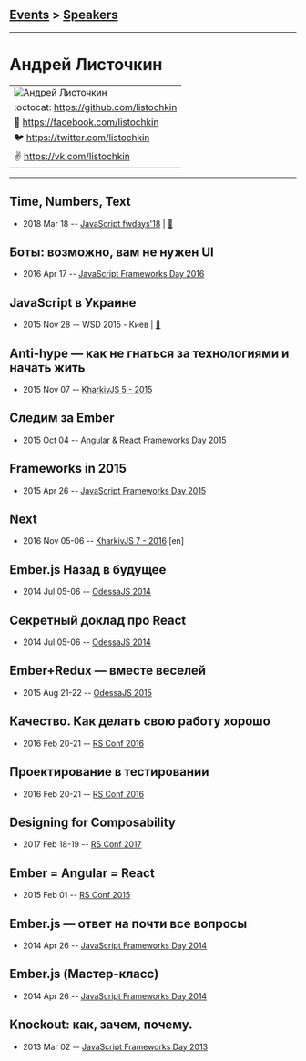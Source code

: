 ## [Events](../README.md) > [Speakers](../speakers.md)
---

# Андрей Листочкин

| |
| --- |
| ![Андрей Листочкин](https://avatars.io/facebook/listochkin/large)
| :octocat:  [https:&#x2F;&#x2F;github.com&#x2F;listochkin](https://github.com/listochkin)
| :blue_book:  [https:&#x2F;&#x2F;facebook.com&#x2F;listochkin](https://facebook.com/listochkin)
| :bird:  [https:&#x2F;&#x2F;twitter.com&#x2F;listochkin](https://twitter.com/listochkin)
| :v:  [https:&#x2F;&#x2F;vk.com&#x2F;listochkin](https://vk.com/listochkin)

---
## Time, Numbers, Text
- 2018 Mar 18 -- [JavaScript fwdays&#39;18](https://youtu.be/TFBCcNFEmDE)  | [:notebook:](https://speakerdeck.com/listochkin/time-numbers-text)  
## Боты: возможно, вам не нужен UI
- 2016 Apr 17 -- [JavaScript Frameworks Day 2016](https://frameworksdays.com/event/js-frameworks-day-2016/review/bots-ui-not-needed)    
## JavaScript в Украине
- 2015 Nov 28 -- WSD 2015 - Киев  | [:notebook:](https://wsd.events/2015/11/28/pres/js-ua.pdf)  
## Anti-hype — как не гнаться за технологиями и начать жить
- 2015 Nov 07 -- [KharkivJS 5 - 2015](https://www.youtube.com/watch?v=xPFRUM_oDKA)    
## Следим за Ember
- 2015 Oct 04 -- [Angular &amp; React Frameworks Day 2015](https://frameworksdays.com/event/angular-react-fwday-2015/review/ember-vs-angular-react)    
## Frameworks in 2015
- 2015 Apr 26 -- [JavaScript Frameworks Day 2015](https://frameworksdays.com/event/js-frameworks-day-2015/review/frameworks-in-2015)    
## Next
- 2016 Nov 05-06 -- [KharkivJS 7 - 2016](https://www.youtube.com/watch?v=Z37W65etPg4) [en]   
## Ember.js Назад в будущее
- 2014 Jul 05-06 -- [OdessaJS 2014](https://youtu.be/yIIdnEDtgiU)    
## Секретный доклад про React
- 2014 Jul 05-06 -- [OdessaJS 2014](https://youtu.be/4t6c7G7gjTI)    
## Ember+Redux — вместе веселей
- 2015 Aug 21-22 -- [OdessaJS 2015](https://youtu.be/wqt_kyrumfM)    
## Качество. Как делать свою работу хорошо
- 2016 Feb 20-21 -- [RS Conf 2016](https://www.youtube.com/watch?v=Mx22NaWmFhk)    
## Проектирование в тестировании
- 2016 Feb 20-21 -- [RS Conf 2016](https://www.youtube.com/watch?v=lS8EFtdKCUY&t=1076s)    
## Designing for Composability
- 2017 Feb 18-19 -- [RS Conf 2017](https://www.youtube.com/watch?v=BxoJ7WCbQFE)    
## Ember &#x3D; Angular &#x3D; React
- 2015 Feb 01 -- [RS Conf 2015](https://www.youtube.com/watch?v=RgJMIbAB5Yg)    
## Ember.js — ответ на почти все вопросы
- 2014 Apr 26 -- [JavaScript Frameworks Day 2014](https://frameworksdays.com/event/js-frameworks-day-2014/review/Ember-js-otvet-na-pochti-voprosy)    
## Ember.js (Мастер-класс)
- 2014 Apr 26 -- [JavaScript Frameworks Day 2014](http://frameworksdays.com/event/js-frameworks-day-2014/review/Ember-js-master-class)    
## Knockout: как, зачем, почему.
- 2013 Mar 02 -- [JavaScript Frameworks Day 2013](https://frameworksdays.com/event/js-frameworks-day-2013/review/Knockout)    
